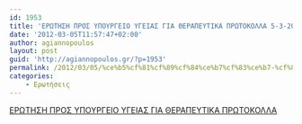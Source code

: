 ```yaml
---
id: 1953
title: 'ΕΡΩΤΗΣΗ ΠΡΟΣ ΥΠΟΥΡΓΕΙΟ ΥΓΕΙΑΣ ΓΙΑ ΘΕΡΑΠΕΥΤΙΚΑ ΠΡΩΤΟΚΟΛΛΑ 5-3-2012'
date: '2012-03-05T11:57:47+02:00'
author: agiannopoulos
layout: post
guid: 'http://agiannopoulos.gr/?p=1953'
permalink: /2012/03/05/%ce%b5%cf%81%cf%89%cf%84%ce%b7%cf%83%ce%b7-%cf%80%cf%81%ce%bf%cf%83-%cf%85%cf%80%ce%bf%cf%85%cf%81%ce%b3%ce%b5%ce%b9%ce%bf-%cf%85%ce%b3%ce%b5%ce%b9%ce%b1%cf%83-%ce%b3%ce%b9%ce%b1-%ce%b8%ce%b5%cf%81/
categories:
    - Ερωτήσεις
---
```


[ΕΡΩΤΗΣΗ ΠΡΟΣ ΥΠΟΥΡΓΕΙΟ ΥΓΕΙΑΣ ΓΙΑ ΘΕΡΑΠΕΥΤΙΚΑ ΠΡΩΤΟΚΟΛΛΑ](http://localhost:8000/wp-content/uploads/2012/04/cf80cf81cebfcf83-cf85ceb3ceb5ceb9ceb1cf83-ceb3ceb9ceb1-ceb8ceb5cf81ceb1cf80ceb5cf85cf84ceb9cebaceb1-cf80cf81cf89cf84cebfcebacebfcebb.doc)